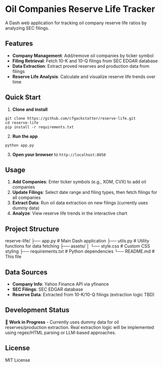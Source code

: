 # Oil Companies Reserve Life Tracker

A Dash web application for tracking oil company reserve life ratios by analyzing SEC filings.

## Features

- **Company Management**: Add/remove oil companies by ticker symbol
- **Filing Retrieval**: Fetch 10-K and 10-Q filings from SEC EDGAR database
- **Data Extraction**: Extract proved reserves and production data from filings
- **Reserve Life Analysis**: Calculate and visualize reserve life trends over time

## Quick Start

1. **Clone and install**
```console
git clone https://github.com/cfgackstatter/reserve-life.git
cd reserve-life
pip install -r requirements.txt
```

2. **Run the app**
```console
python app.py
```

3. **Open your browser** to `http://localhost:8050`

## Usage

1. **Add Companies**: Enter ticker symbols (e.g., XOM, CVX) to add oil companies
2. **Update Filings**: Select date range and filing types, then fetch filings for all companies
3. **Extract Data**: Run oil data extraction on new filings (currently uses dummy data)
4. **Analyze**: View reserve life trends in the interactive chart

## Project Structure
reserve-life/
├── app.py # Main Dash application
├── utils.py # Utility functions for data fetching
├── assets/
│ └── style.css # Custom CSS styling
├── requirements.txt # Python dependencies
└── README.md # This file

## Data Sources

- **Company Info**: Yahoo Finance API via yfinance
- **SEC Filings**: SEC EDGAR database
- **Reserve Data**: Extracted from 10-K/10-Q filings (extraction logic TBD)

## Development Status

🚧 **Work in Progress** - Currently uses dummy data for oil reserves/production extraction. Real extraction logic will be implemented using regex/HTML parsing or LLM-based approaches.

## License

MIT License
